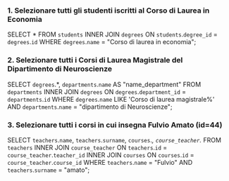 ### 1. Selezionare tutti gli studenti iscritti al Corso di Laurea in Economia

  SELECT *
  FROM `students`
  INNER JOIN `degrees`
  ON `students`.`degree_id` = `degrees`.`id`
  WHERE `degrees`.`name` = "Corso di laurea in economia";

###  2. Selezionare tutti i Corsi di Laurea Magistrale del Dipartimento di Neuroscienze

  SELECT `degrees`.*, `departments`.`name` AS "name_department"
  FROM `departments`
  INNER JOIN `degrees`
  ON `degrees`.`department_id` = `departments`.`id`
  WHERE `degrees`.`name` LIKE 'Corso di laurea magistrale%' AND `departments`.`name` = "dipartimento di Neuroscienze";

### 3. Selezionare tutti i corsi in cui insegna Fulvio Amato (id=44)

  SELECT `teachers`.`name`, `teachers`.`surname`, `courses`.*, `course_teacher`.*
  FROM `teachers`
  INNER JOIN `course_teacher`
  ON `teachers`.`id` = `course_teacher`.`teacher_id`
  INNER JOIN `courses`
  ON `courses`.`id` = `course_teacher`.`course_id`
  WHERE `teachers`.`name` = "Fulvio" AND `teachers`.`surname` = "amato";